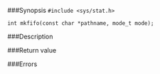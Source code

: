 ###Synopsis
`#include <sys/stat.h>`

`int mkfifo(const char *pathname, mode_t mode);`

###Description

###Return value

###Errors